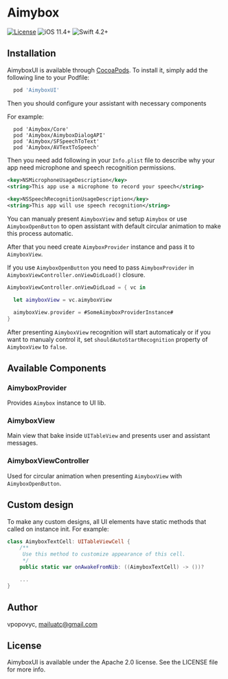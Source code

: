 # Aimybox

[![License](https://img.shields.io/cocoapods/l/Aimybox.svg?style=flat)](https://github.com/just-ai/aimybox-ios-assistant/blob/master/LICENSE)
![iOS 11.4+](https://img.shields.io/badge/iOS-11.4%2B-blue.svg)
![Swift 4.2+](https://img.shields.io/badge/Swift-4.2%2B-orange.svg)

## Installation

AimyboxUI is available through [CocoaPods](https://cocoapods.org). To install
it, simply add the following line to your Podfile:

```ruby
  pod 'AimyboxUI'
```

Then you should configure your assistant with necessary components

For example:
```
  pod 'Aimybox/Core'
  pod 'Aimybox/AimyboxDialogAPI'
  pod 'Aimybox/SFSpeechToText'
  pod 'Aimybox/AVTextToSpeech'
```


Then you need add following in your `Info.plist` file to describe why your app need microphone and speech recognition permissions.

```xml
<key>NSMicrophoneUsageDescription</key>
<string>This app use a microphone to record your speech</string>
  
<key>NSSpeechRecognitionUsageDescription</key>
<string>This app will use speech recognition</string>
```

You can manualy present `AimyboxView` and setup `Aimybox` or use `AimyboxOpenButton` to open assistant with default circular animation to make this process automatic.

After that you need create `AimyboxProvider` instance and pass it to `AimyboxView`.

If you use `AimyboxOpenButton` you need to pass `AimyboxProvider` in `AimyboxViewController.onViewDidLoad()` closure.
```swift  
AimyboxViewController.onViewDidLoad = { vc in

  let aimyboxView = vc.aimyboxView

  aimyboxView.provider = #SomeAimyboxProviderInstance#
}
```

After presenting `AimyboxView` recognition will start automaticaly or if you want to manualy control it, set `shouldAutoStartRecognition` property of `AimyboxView` to `false`.


## Available Components
### AimyboxProvider

Provides `Aimybox` instance to UI lib.

### AimyboxView

Main view that bake inside `UITableView` and presents user and assistant messages.

### AimyboxViewController

Used for circular animation when presenting `AimyboxView` with `AimyboxOpenButton`.

## Custom design

To make any custom designs, all UI elements have static methods that called on instance init.
For example:

```swift
class AimyboxTextCell: UITableViewCell {
    /**
     Use this method to customize appearance of this cell.
     */
    public static var onAwakeFromNib: ((AimyboxTextCell) -> ())?

    ...    
}
```

## Author

vpopovyc, mailuatc@gmail.com

## License

AimyboxUI is available under the Apache 2.0 license. See the LICENSE file for more info.

